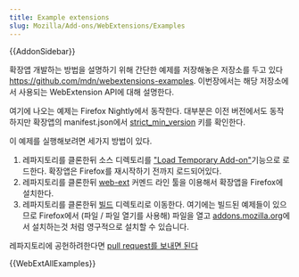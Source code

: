 ```yaml
---
title: Example extensions
slug: Mozilla/Add-ons/WebExtensions/Examples
---
```

{{AddonSidebar}}

확장앱 개발하는 방법을 설명하기 위해 간단한 예제를 저장해놓은 저장소를 두고 있다 <https://github.com/mdn/webextensions-examples>. 이번장에서는 해당 저장소에서 사용되는 WebExtension API에 대해 설명한다.

여기에 나오는 예제는 Firefox Nightly에서 동작한다. 대부분은 이전 버전에서도 동작하지만 확장앱의 manifest.json에서 [strict_min_version](/en-US/Add-ons/WebExtensions/manifest.json/applications) 키를 확인한다.

이 예제를 실행해보려면 세가지 방법이 있다.

1. 레파지토리를 클론한뒤 소스 디렉토리를 ["Load Temporary Add-on"](/en-US/Add-ons/WebExtensions/Temporary_Installation_in_Firefox)기능으로 로드한다. 확장앱은 Firefox를 재시작하기 전까지 로드되어있다.
2. 레파지토리를 클론한뒤 [web-ext](/en-US/Add-ons/WebExtensions/Getting_started_with_web-ext) 커멘드 라인 툴을 이용해서 확장앱을 Firefox에 설치한다.
3. 레파지토리를 클론한뒤 [빌드](https://github.com/mdn/webextensions-examples/tree/master/build) 디렉토리로 이동한다. 여기에는 빌드된 예제들이 있으므로 Firefox에서 (파일 / 파일 열기를 사용해) 파일을 열고 [addons.mozilla.org](https://addons.mozilla.org/en-US/firefox/)에서 설치하는것 처럼 영구적으로 설치할 수 있습니다.

레파지토리에 공헌하려한다면 [pull request를 보내면 된다](https://github.com/mdn/webextensions-examples/blob/master/CONTRIBUTING.md)

{{WebExtAllExamples}}
